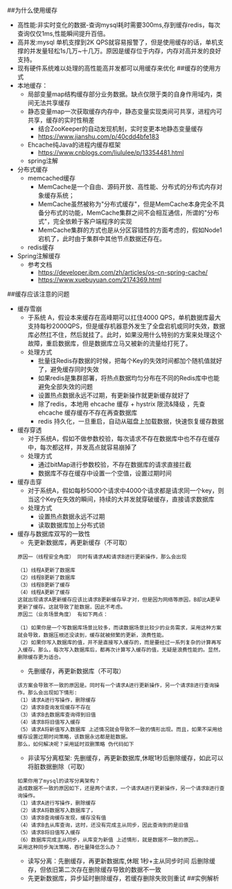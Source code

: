 ##为什么使用缓存
* 高性能:非实时变化的数据-查询mysql耗时需要300ms,存到缓存redis，每次查询仅仅1ms,性能瞬间提升百倍。    
* 高并发:mysql 单机支撑到2K QPS就容易报警了，但是使用缓存的话，单机支撑的并发量轻松1s几万~十几万。原因是缓存位于内存，内存对高并发的良好支持。
* 现有硬件系统难以处理的高性能高并发都可以用缓存来优化
##缓存的使用方式
* 本地缓存：
    * 局部变量map结构缓存部分业务数据。缺点仅限于类的自身作用域内，类间无法共享缓存
    * 静态变量map一次获取缓存内存中，静态变量实现类间可共享，进程内可共享，缓存的实时性稍差
        * 结合ZooKeeper的自动发现机制，实时变更本地静态变量缓存
        * https://www.jianshu.com/p/40cdd4bfe183
    * Ehcache纯Java的进程内缓存框架
        * https://www.cnblogs.com/liululee/p/13354481.html
    * spring注解
* 分布式缓存 
    * memcached缓存
        * MemCache是一个自由、源码开放、高性能、分布式的分布式内存对象缓存系统；
        * MemCache虽然被称为"分布式缓存"，但是MemCache本身完全不具备分布式的功能，MemCache集群之间不会相互通信，所谓的"分布式"，完全依赖于客户端程序的实现
        * MemCache集群的方式也是从分区容错性的方面考虑的，假如Node1宕机了，此时由于集群中其他节点数据还存在。
    * redis缓存 
* Spring注解缓存
    * 参考文档
        * https://developer.ibm.com/zh/articles/os-cn-spring-cache/
        * https://www.xuebuyuan.com/2174369.html
     
##缓存应该注意的问题
* 缓存雪崩
    * 于系统 A，假设本来缓存在高峰期可以扛住4000 QPS，单机数据库最大支持每秒2000QPS，但是缓存机器意外发生了全盘宕机或同时失效，数据库必然扛不住，然后就挂了。此时，如果没用什么特别的方案来处理这个故障，重启数据库，但是数据库立马又被新的流量给打死了。
    * 处理方式
        * 批量往Redis存数据的时候，把每个Key的失效时间都加个随机值就好了，避免缓存同时失效
        * 如果redis是集群部署，将热点数据均匀分布在不同的Redis库中也能避免全部失效的问题 
        * 设置热点数据永远不过期，有更新操作就更新缓存就好了
        * 除了redis，本地用 ehcache 缓存 + hystrix 限流&降级 ，先查ehcache 缓存缓存不存在再查数据库
        * redis 持久化，一旦重启，自动从磁盘上加载数据，快速恢复缓存数据
* 缓存穿透
    * 对于系统A，假如不做参数校验，每次请求不存在数据库中也不存在缓存中，每次都这样，并发高点就容易崩掉了 
    * 处理方式
        * 通过bitMap进行参数校验，不存在数据库的请求直接拦截
        * 数据库不存在缓存中设置一个空值，设置过期时间
* 缓存击穿
    * 对于系统A，假如每秒5000个请求中4000个请求都是请求同一个key，则当这个Key在失效的瞬间，持续的大并发就穿破缓存，直接请求数据库            
    * 处理方式
        * 设置热点数据永远不过期
        * 读取数据库加上分布式锁
* 缓存与数据库双写的一致性 
    * 先更新数据库，再更新缓存（不可取）
     ````
     原因一（线程安全角度） 同时有请求A和请求B进行更新操作，那么会出现
     
     （1）线程A更新了数据库
     （2）线程B更新了数据库
     （3）线程B更新了缓存
     （4）线程A更新了缓存
     这就出现请求A更新缓存应该比请求B更新缓存早才对，但是因为网络等原因，B却比A更早更新了缓存。这就导致了脏数据，因此不考虑。
     原因二（业务场景角度） 有如下两点：
     
     （1）如果你是一个写数据库场景比较多，而读数据场景比较少的业务需求，采用这种方案就会导致，数据压根还没读到，缓存就被频繁的更新，浪费性能。
     （2）如果你写入数据库的值，并不是直接写入缓存的，而是要经过一系列复杂的计算再写入缓存。那么，每次写入数据库后，都再次计算写入缓存的值，无疑是浪费性能的。显然，删除缓存更为适合。
     ````
    * 先删缓存，再更新数据库（不可取）
    ````
    该方案会导致不一致的原因是。同时有一个请求A进行更新操作，另一个请求B进行查询操作。那么会出现如下情形:
    （1）请求A进行写操作，删除缓存
    （2）请求B查询发现缓存不存在
    （3）请求B去数据库查询得到旧值
    （4）请求B将旧值写入缓存
    （5）请求A将新值写入数据库 上述情况就会导致不一致的情形出现。而且，如果不采用给缓存设置过期时间策略，该数据永远都是脏数据。
    那么，如何解决呢？采用延时双删策略 伪代码如下
    ````
    * 非读写分离框架: 先删缓存，再更新数据库,休眠1秒后删除缓存，如此可以将脏数据删除（可取）
    ````
    如果你用了mysql的读写分离架构？
    造成数据不一致的原因如下，还是两个请求，一个请求A进行更新操作，另一个请求B进行查询操作。   
    （1）请求A进行写操作，删除缓存
    （2）请求A将数据写入数据库了，
    （3）请求B查询缓存发现，缓存没有值
    （4）请求B去从库查询，这时，还没有完成主从同步，因此查询到的是旧值
    （5）请求B将旧值写入缓存
    （6）数据库完成主从同步，从库变为新值 上述情形，就是数据不一致的原因。。
    采用这种同步淘汰策略，吞吐量降低怎么办？
    ````
    * 读写分离：先删缓存，再更新数据库,休眠 1秒+主从同步时间 后删除缓存，但依旧第二次存在删除缓存导致的数据不一致
    * 先更新数据库，异步延时删除缓存，若缓存删除失败则重试
##实例解析


